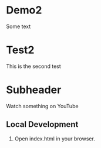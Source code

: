 # Demo2
Some text

# Test2
This is the second test

# Subheader
Watch something on YouTube

## Local Development
1. Open index.html in your browser.